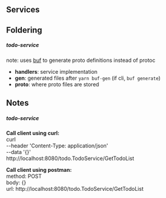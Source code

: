 ## Services

## Foldering
##### todo-service
note: uses [buf](https://buf.build/docs/) to generate proto definitions instead of protoc
- **handlers**: service implementation
- **gen**: generated files after `yarn buf-gen` (if cli, `buf generate`) 
- **proto**: where proto files are stored

## Notes
##### todo-service
**Call client using curl:** \
curl \
  --header 'Content-Type: application/json' \
  --data '{}' \
  http://localhost:8080/todo.TodoService/GetTodoList
  
**Call client using postman:** \
method: POST \
body: {} \
url: http://localhost:8080/todo.TodoService/GetTodoList
